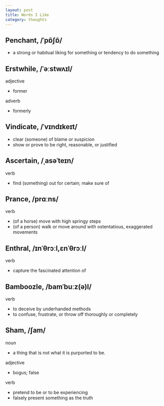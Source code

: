 ```yaml
---
layout: post
title: Words I Like
category: thoughts
---
```


## Penchant, /ˈpɒ̃ʃɒ̃/

- a strong or habitual liking for something or tendency to do something

## Erstwhile, /ˈəːstwʌɪl/

adjective
- former

adverb
- formerly

## Vindicate, /ˈvɪndɪkeɪt/

- clear (someone) of blame or suspicion
- show or prove to be right, reasonable, or justified

## Ascertain, /ˌasəˈteɪn/

verb
- find (something) out for certain; make sure of

## Prance, /prɑːns/

verb
- (of a horse) move with high springy steps
- (of a person) walk or move around with ostentatious, exaggerated movements

## Enthral, /ɪnˈθrɔːl,ɛnˈθrɔːl/

verb
- capture the fascinated attention of

## Bamboozle, /bamˈbuːz(ə)l/

verb
- to deceive by underhanded methods
- to confuse, frustrate, or throw off thoroughly or completely

## Sham, /ʃam/

noun
- a thing that is not what it is purported to be.

adjective
- bogus; false

verb
- pretend to be or to be experiencing
- falsely present something as the truth
